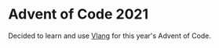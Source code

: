 # Advent of Code 2021
Decided to learn and use [Vlang](https://vlang.io) for this year's Advent of Code.